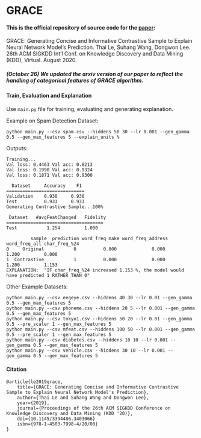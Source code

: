 # GRACE

#### This is the official repository of source code for the [paper](https://arxiv.org/abs/1911.02042):

GRACE: Generating Concise and Informative Contrastive Sample to Explain Neural Network Model’s Prediction. Thai Le, Suhang Wang, Dongwon Lee. 26th ACM SIGKDD Int’l Conf. on Knowledge Discovery and Data Mining (KDD), Virtual. August 2020.

##### (October 26) We updated the arxiv version of our paper to reflect the handling of categorical features of GRACE algorithm.

#### Train, Evaluation and Explanation
Use `main.py` file for training, evaluating and generating explanation.

Example on Spam Detection Dataset:
```
python main.py --csv spam.csv --hiddens 50 30 --lr 0.001 --gen_gamma 0.5 --gen_max_features 5 --explain_units %
```

Outputs:
```
Training...
Val loss: 0.4463 Val acc: 0.8213
Val loss: 0.1990 Val acc: 0.9324
Val loss: 0.1871 Val acc: 0.9300

  Dataset     Accuracy    F1
=============================
Validation    0.930     0.930
Test          0.933     0.933
Generating Contrastive Sample...100%

 Dataset   #avgFeatChanged   Fidelity
====================================
Test           1.254         1.000

         sample  prediction word_freq_make word_freq_address word_freq_all char_freq_%24
0     Original           0          0.000             0.000         1.200         0.000
1  Contrastive           1          0.000             0.000         1.200         1.153
EXPLANATION:  "IF char_freq_%24 increased 1.153 %, the model would have predicted 1 RATHER THAN 0"
```

Other Example Datasets:
```
python main.py --csv eegeye.csv --hiddens 40 30 --lr 0.01 --gen_gamma 0.5 --gen_max_features 5
python main.py --csv phoneme.csv --hiddens 20 5 --lr 0.001 --gen_gamma 0.5 --gen_max_features 5
python main.py --csv tokyo1.csv --hiddens 50 20 --lr 0.01 --gen_gamma 0.5 --pre_scaler 1 --gen_max_features 5
python main.py --csv mfeat.csv --hiddens 100 50 --lr 0.001 --gen_gamma 0.5 --pre_scaler 1 --gen_max_features 5
python main.py --csv diabetes.csv --hiddens 10 10 --lr 0.001 --gen_gamma 0.5 --gen_max_features 5
python main.py --csv vehicle.csv --hiddens 30 10 --lr 0.001 --gen_gamma 0.5 --gen_max_features 5
```

#### Citation
```
@article{le2019grace,
    title={GRACE: Generating Concise and Informative Contrastive Sample to Explain Neural Network Model's Prediction},
    author={Thai Le and Suhang Wang and Dongwon Lee},
    year={2019},
    journal={Proceedings of the 26th ACM SIGKDD Conference on Knowledge Discovery and Data Mining (KDD '20)},
    doi={10.1145/3394486.3403066}
    isbn={978-1-4503-7998-4/20/08}
}
```
